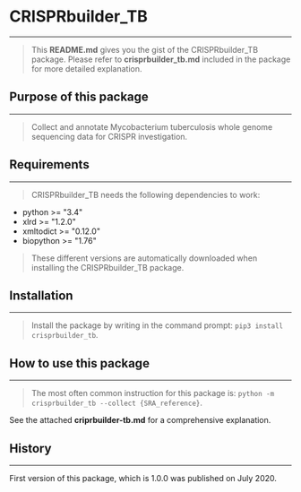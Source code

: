 # CRISPRbuilder_TB
------------------

>This **README.md** gives you the gist of the CRISPRbuilder_TB package. Please refer to **crisprbuilder_tb.md** included in the package for more detailed explanation.    


## Purpose of this package
--------------------------

>Collect and annotate Mycobacterium tuberculosis whole genome sequencing data for CRISPR investigation.    


## Requirements
---------------

>CRISPRbuilder_TB needs the following dependencies to work:

* python >= "3.4"
* xlrd >= "1.2.0"
* xmltodict >= "0.12.0"
* biopython >= "1.76"

>These different versions are automatically downloaded when installing the CRISPRbuilder_TB package.    


## Installation
---------------

>Install the package by writing in the command prompt: `pip3 install crisprbuilder_tb`.    


## How to use this package
--------------------------

>The most often common instruction for this package is: `python -m crisprbuilder_tb --collect {SRA_reference}`.

See the attached **criprbuilder-tb.md** for a comprehensive explanation.    


## History
----------

First version of this package, which is 1.0.0 was published on July 2020.
